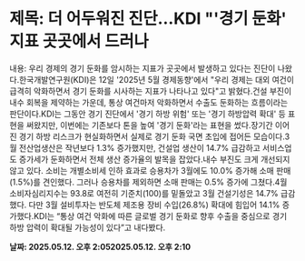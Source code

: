 # **제목: 더 어두워진 진단…KDI "'경기 둔화' 지표 곳곳에서 드러나**

  내용: 우리 경제의 경기 둔화를 암시하는 지표가 곳곳에서 발생하고 있다는 진단이 나왔다.한국개발연구원(KDI)은 12일 '2025년 5월 경제동향'에서 "우리 경제는 대외 여건이 급격히 악화하면서 경기 둔화를 시사하는 지표가 나타나고 있다"고 밝혔다.건설 부진이 내수 회복을 제약하는 가운데, 통상 여건마저 악화하면서 수출도 둔화하는 흐름이라는 판단이다.KDI는 그동안 경기 진단에서 '경기 하방 위험' 또는 '경기 하방압력 확대' 등 표현을 써왔지만, 이번에는 기존보다 톤을 높여 '경기 둔화'라는 표현을 썼다.장기간 이어진 경기 하방 리스크가 현실화하면서 실제로 경기 둔화 국면 초입에 접어든 모습이다.3월 전산업생산은 작년보다 1.3% 증가했지만, 건설업 생산이 14.7% 급감하고 서비스업도 증가세가 둔화하면서 전체 생산 증가율의 발목을 잡았다.내수 부진도 크게 개선되지 않고 있다. 소비는 개별소비세 인하 효과로 승용차가 3월에도 10.0% 증가해 소매 판매(1.5%)를 견인했다. 그러나 승용차를 제외하면 소매 판매는 0.5% 증가에 그쳤다.4월 소비자심리지수는 93.8로 여전히 기준치(100)를 밑돌았고 3월 건설기성은 14.7% 급감했다. 다만 3월 설비투자는 반도체 제조용 장비 수입(26.8%) 확대에 힘입어 14.1% 증가했다.KDI는 “통상 여건 악화에 따른 글로벌 경기 둔화로 향후 수출을 중심으로 경기 하방 압력이 확대될 가능성이 있다”고 내다봤다.

  **날짜: 2025.05.12. 오후 2:052025.05.12. 오후 2:10**